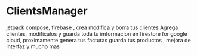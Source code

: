 # ClientsManager
jetpack compose, firebase , crea modifica y borra tus clientes
Agrega clientes, modificalos y guarda toda tu imformacion en firestore for google cloud, 
proximamente genera tus facturas guarda tus productos , mejora de interfaz y mucho mas 
